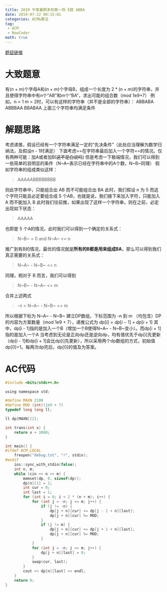 ```yaml
---
title: 2019 牛客暑期多校第一场 E题 ABBA
date: 2019-07-22 00:15:01
categories: ACM&算法
tag:
 - ACM
 - NowCoder
math: true
---
```


[题目链接](https://ac.nowcoder.com/acm/contest/881/E)

# 大致题意
有$(n + m)$个字母A和$(n + m)$个字母B，组成一个长度为 $2*(n + m)$的字符串，并且使得字符串中有$n$个“AB”和$m$个“BA”，求出可能的组合数（mod 1e9+7）
例如，n = 1 m = 2时，可以有这样的字符串（并不是全部的字符串）：
ABBABA
ABBBAA
BBABAA
上面三个字符串均满足条件
# 解题思路
考虑递推，假设已经有一个字符串满足一定的“先决条件”（此处应当理解为数学归纳法，及假设n - 1时满足）
下面考虑==在字符串最后加入一个字符==的情况。仅有两种可能：加A或者加B(~~这不是白说吗~~)
但是考虑一下极端情况，我们可以得到一些简单的且明显的条件（N~A~表示已经在字符串中的A个数，N~B~同理）
假如字符串的组成类似这样：

> AAAAABBBBBBBB

则此字符串中，只能组合出 AB 而不可能组合出 BA
此时，我们假设 $n$ 为 5
而这个字符只能且必定要组合成 5 个AB，也就是说，我们接下来加入字符，只能加入 A 而不能加入 B 
此时我们往前推，如果出现了这样一个字符串，则在之前，必定出现如下状态：

> AAAAA

也即是 5 个A的情况，此时我们可以得到一个确定的关系式：

> N~B~ = 0 and N~A~ <= n

推广到有B的情况，最优的情况就是**所有的B都是用来组成BA**，那么可以得到我们真正需要的关系式：

> N~A~ - N~B~ <= n

同理，相对于 B 而言，我们可以得到

> N~B~ - N~A~ <= m

合并上述两式

> -n < N~A~ - N~B~ <= m

所以根据下标为 N~A~ - N~B~ 建立DP数组，下标范围为 -n 到 m （均包含）DP的内容为方案数量（mod 1e9 + 7），递推公式为
$dp[i] = dp[i - 1] + dp [i + 1]$
其中，dp[i - 1]指的是加入一个B（增加一个B使得N~A~ - N~B~变小）。而dp[i + 1]指的是加入一个A
当考虑到无论是正向dp还是逆向dp，均有值优先于dp[i]先更新（dp[i - 1]和dp[i + 1]会比dp[i]先更新），所以采用两个dp数组的方式，初始值dp[0]=1。每两次dp完后，dp[0]的值及为答案。

# AC代码
```c
#include <bits/stdc++.h>

using namespace std;

#define MAXN 2100
#define MOD (int)(1e9 + 7)
typedef long long ll;

ll dp[MAXN][2];

int trans(int x) {
    return x + 1000;
}

int main() {
#ifdef ACM_LOCAL
    freopen("debug.txt", "r", stdin);
#endif
    ios::sync_with_stdio(false);
    int n, m;
    while (cin >> n >> m) {
        memset(dp, 0, sizeof(dp));
        dp[n][1] = 1;
        int cur = 0;
        int last = 1;
        for (int i = 0; i < 2 * (n + m); i++) {
            for (int j = -n; j <= m; j++) {
                if (j != -n) {
                    dp[j + n][cur] += dp[j - 1 + n][last];
                    dp[j + n][cur] %= MOD;
                }
                if (j != m) {
                    dp[j + n][cur] += dp[j + 1 + n][last];
                    dp[j + n][cur] %= MOD;
                }
            }
            for (int j = -n; j <= m; j++) {
                dp[j + n][last] = 0;
            }
            swap(cur, last);
        }
        cout << dp[n][last] << endl;
    }
    return 0;
}
```

